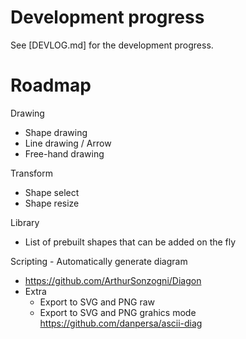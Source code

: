 # Development progress

See [DEVLOG.md] for the development progress.

# Roadmap

Drawing
  - Shape drawing
  - Line drawing / Arrow
  - Free-hand drawing

Transform
  - Shape select
  - Shape resize

Library
  - List of prebuilt shapes that can be added on the fly

Scripting - Automatically generate diagram
  - https://github.com/ArthurSonzogni/Diagon
  - Extra
    - Export to SVG and PNG raw
    - Export to SVG and PNG grahics mode
      https://github.com/danpersa/ascii-diag
